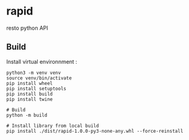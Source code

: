 # rapid
resto python API

## Build

Install virtual environnment :

    python3 -m venv venv
    source venv/bin/activate
    pip install wheel
    pip install setuptools
    pip install build
    pip install twine

    # Build
    python -m build

    # Install library from local build
    pip install ./dist/rapid-1.0.0-py3-none-any.whl --force-reinstall
